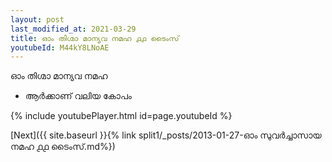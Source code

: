 ```yaml
---
layout: post
last_modified_at: 2021-03-29
title: ഓം തിഗ്മാ മാന്യവ നമഹ ൧൧ ടൈംസ്
youtubeId: M44kY8LNoAE
---
```

 
 
 ഓം തിഗ്മാ മാന്യവ നമഹ 
 
 -  ആർക്കാണ് വലിയ കോപം 
 
  
 
  
 
 
 
 
 
 


{% include youtubePlayer.html id=page.youtubeId %}
 
[Next]({{ site.baseurl }}{% link  split1/_posts/2013-01-27-ഓം സുവർച്ചാസായ നമഹ ൧൧ ടൈംസ്.md%})
 
